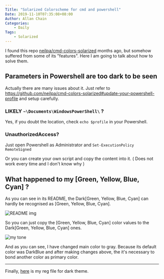 ```yaml
---
Title: "Solarized Colorscheme for cmd and powershell"
Date: 2019-11-10T07:35:08+08:00
Author: Allan Chain
Categories:
    - Daily
Tags: 
    - Solarized
---
```


I found this repo [neilpa/cmd-colors-solarized](https://github.com/neilpa/cmd-colors-solarized) months ago, but somehow suffered from some of its "features". Here I am going to talk about how to solve them.

## Parameters in Powershell are too dark to be seen
Actually there are many issues about it. Just refer to <https://github.com/neilpa/cmd-colors-solarized#update-your-powershell-profile> and setup carefully.

### LIKELY `~\Documents\WindowsPowerShell\` ?
Yes, if you doubt the location, check `echo $profile` in your Powershell.

### UnauthorizedAccess?
Just open Powershell as Administrator and `Set-ExecutionPolicy RemoteSigned`

Or you can create your own script and copy the content into it. ( Does not work every time and I don't know why )

## What happened to my [Green, Yellow, Blue, Cyan] ?
As you can see in its README, the Dark[Green, Yellow, Blue, Cyan] can hardly be recognised as [Green, Yellow, Blue, Cyan].

![README img](https://camo.githubusercontent.com/43a7488c8aca2ec54431b7427f0adcaf6b9642c9/68747470733a2f2f7261772e6769746875622e636f6d2f6e65696c70612f636d642d636f6c6f72732d736f6c6172697a65642f6d61737465722f506f7765725368656c6c2d6461726b2e706e67)

So you can just copy the [Green, Yellow, Blue, Cyan] color values to the Dark[Green, Yellow, Blue, Cyan] ones.

![my tone](/img/cmd-color.png)

And as you can see, I have changed main color to gray. Because its default color was DarkBlue and after making changes above, the it's necessary to bond another color as primary color.

---

Finally, [here](/file/solarized-dark.reg) is my reg file for dark theme.
